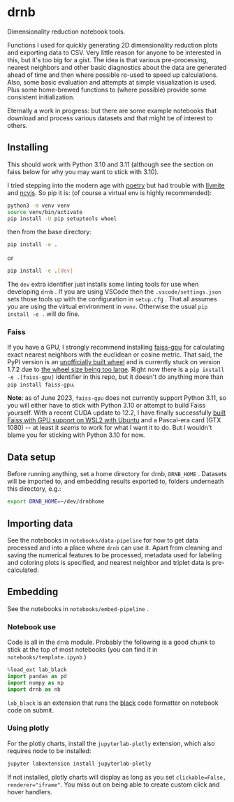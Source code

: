 # drnb

Dimensionality reduction notebook tools.

Functions I used for quickly generating 2D dimensionality reduction plots and exporting data to
CSV. Very little reason for anyone to be interested in this, but it's too big for a gist. The idea
is that various pre-processing, nearest neighbors and other basic diagnostics about the data are
generated ahead of time and then where possible re-used to speed up calculations. Also, some basic
evaluation and attempts at simple visualization is used. Plus some home-brewed functions to (where
possible) provide some consistent initialization.

Eternally a work in progress: but there are some example notebooks that download and process
various datasets and that might be of interest to others.

## Installing

This should work with Python 3.10 and 3.11 (although see the section on faiss below for why you
may want to stick with 3.10).

I tried stepping into the modern age with [poetry](https://python-poetry.org/) but had trouble with
[llvmite](https://pypi.org/project/llvmlite/) and [ncvis](https://pypi.org/project/ncvis/). So
pip it is: (of course a virtual env is highly recommended):

```bash
python3 -m venv venv
source venv/bin/activate
pip install -U pip setuptools wheel
```

then from the base directory:

```bash
pip install -e .
```

or

```bash
pip install -e .[dev]
```

The `dev` extra identifier just installs some linting tools for use when developing `drnb` . If you
are using VSCode then the `.vscode/settings.json` sets those tools up with the configuration in
`setup.cfg` . That all assumes you are using the virtual environment in `venv`. Otherwise the usual
`pip install -e .` will do fine.

### Faiss

If you have a GPU, I strongly recommend installing [faiss-gpu](https://pypi.org/project/faiss-gpu/)
for calculating exact nearest neighbors with the euclidean or cosine metric. That said, the
PyPI version is an [unofficially built wheel](https://github.com/facebookresearch/faiss/issues/1101)
and is currently stuck on version 1.7.2 due to
[the wheel size being too large](https://github.com/kyamagu/faiss-wheels/issues/57). Right now there
is a `pip install -e .[faiss-gpu]` identifier in this repo, but it doesn't do anything more than
`pip install faiss-gpu`.

**Note**: as of June 2023, `faiss-gpu` does not currently support Python 3.11, so you will either
have to stick with Python 3.10 or attempt to build Faiss yourself. With a recent CUDA update to
12.2, I have finally successfully [built Faiss with GPU support on WSL2 with Ubuntu](https://gist.github.com/jlmelville/9b4f0d91ede13bff18d26759140709f9)
and a Pascal-era card (GTX 1080) -- at least it *seems* to work for what I want it to do. But I
wouldn't blame you for sticking with Python 3.10 for now.

## Data setup

Before running anything, set a home directory for drnb, `DRNB_HOME` . Datasets will be imported to,
and embedding results exported to, folders underneath this directory, e.g.:

```bash
export DRNB_HOME=~/dev/drnbhome
```

## Importing data

See the notebooks in `notebooks/data-pipeline` for how to get data processed and into a place where
`drnb` can use it. Apart from cleaning and saving the numerical features to be processed, metadata
used for labeling and coloring plots is specified, and nearest neighbor and triplet data is
pre-calculated.

## Embedding

See the notebooks in `notebooks/embed-pipeline` .

### Notebook use

Code is all in the `drnb` module. Probably the following is a good chunk to stick at the top of
most notebooks (you can find it in `notebooks/template.ipynb` )

```python
%load_ext lab_black
import pandas as pd
import numpy as np
import drnb as nb
```

`lab_black` is an extension that runs the [black](https://black.readthedocs.io/en/stable/)
code formatter on notebook code on submit.

### Using plotly

For the plotly charts, install the `jupyterlab-plotly` extension, which also requires node to
be installed:

```bash
jupyter labextension install jupyterlab-plotly
```

If not installed, plotly charts will display as long as you set
`clickable=False, renderer="iframe"`. You miss out on being able to create custom click and hover
handlers.
